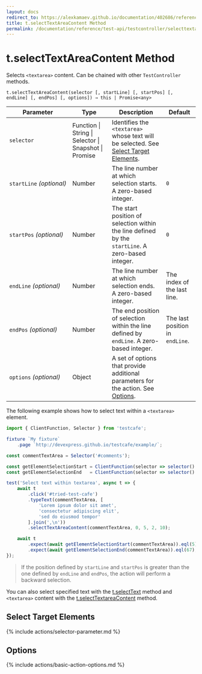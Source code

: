 ```yaml
---
layout: docs
redirect_to: https://alexkamaev.github.io/documentation/402686/reference/test-api/testcontroller/selecttextareacontent
title: t.selectTextAreaContent Method
permalink: /documentation/reference/test-api/testcontroller/selecttextareacontent.html
---
```

# t.selectTextAreaContent Method

Selects `<textarea>` content.  Can be chained with other `TestController` methods.

```text
t.selectTextAreaContent(selector [, startLine] [, startPos] [, endLine] [, endPos] [, options]) → this | Promise<any>
```

Parameter  | Type                                              | Description                                                                                                                                   | Default
---------- | ------------------------------------------------- | --------------------------------------------------------------------------------------------------------------------------------------------- | -------
`selector` | Function &#124; String &#124; Selector &#124; Snapshot &#124; Promise | Identifies the `<textarea>` whose text will be selected. See [Select Target Elements](#select-target-elements).
`startLine`&#160;*(optional)* | Number                                            | The line number at which selection starts. A zero-based integer.                                                           | `0`
`startPos`&#160;*(optional)*  | Number                                            | The start position of selection within the line defined by the `startLine`. A zero-based integer.                          | `0`
`endLine`&#160;*(optional)*   | Number                                            | The line number at which selection ends. A zero-based integer.                                                             | The index of the last line.
`endPos`&#160;*(optional)*    | Number                                            | The end position of selection within the line defined by `endLine`. A zero-based integer.                                  | The last position in `endLine`.
`options`&#160;*(optional)*  | Object                                            | A set of options that provide additional parameters for the action. See [Options](#options).

The following example shows how to select text within a `<textarea>` element.

```js
import { ClientFunction, Selector } from 'testcafe';

fixture `My fixture`
    .page `http://devexpress.github.io/testcafe/example/`;

const commentTextArea = Selector('#comments');

const getElementSelectionStart = ClientFunction(selector => selector().selectionStart);
const getElementSelectionEnd   = ClientFunction(selector => selector().selectionEnd);

test('Select text within textarea', async t => {
    await t
        .click('#tried-test-cafe')
        .typeText(commentTextArea, [
            'Lorem ipsum dolor sit amet',
            'consectetur adipiscing elit',
            'sed do eiusmod tempor'
        ].join(',\n'))
        .selectTextAreaContent(commentTextArea, 0, 5, 2, 10);

    await t
        .expect(await getElementSelectionStart(commentTextArea)).eql(5)
        .expect(await getElementSelectionEnd(commentTextArea)).eql(67);
});
```

> If the position defined by `startLine` and `startPos` is greater than the one defined
> by `endLine` and `endPos`, the action will perform a backward selection.

You can also select specified text with the [t.selectText](selecttext.md) method and `<textarea>` content with the [t.selectTextareaContent](selecttextareacontent.md) method.

## Select Target Elements

{% include actions/selector-parameter.md %}

## Options

{% include actions/basic-action-options.md %}
